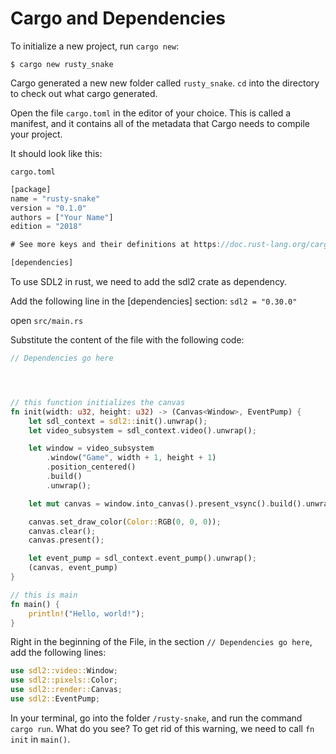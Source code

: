 # Cargo and Dependencies

To initialize a new project, run `cargo new`:

```shell
$ cargo new rusty_snake
```

Cargo generated a new new folder called `rusty_snake`. `cd` into the directory to check out what cargo generated.

Open the file `cargo.toml` in the editor of your choice. This is called a manifest, and it contains all of the metadata that Cargo needs to compile your project.

It should look like this:

`cargo.toml`

```rust
[package]
name = "rusty-snake"
version = "0.1.0"
authors = ["Your Name"]
edition = "2018"

# See more keys and their definitions at https://doc.rust-lang.org/cargo/reference/manifest.html

[dependencies]

```

To use SDL2 in rust, we need to add the sdl2 crate as dependency.

Add the following line in the [dependencies] section:
`sdl2 = "0.30.0"`

open `src/main.rs`

Substitute the content of the file with the following code:

```rust
// Dependencies go here




// this function initializes the canvas
fn init(width: u32, height: u32) -> (Canvas<Window>, EventPump) {
    let sdl_context = sdl2::init().unwrap();
    let video_subsystem = sdl_context.video().unwrap();

    let window = video_subsystem
        .window("Game", width + 1, height + 1)
        .position_centered()
        .build()
        .unwrap();

    let mut canvas = window.into_canvas().present_vsync().build().unwrap();

    canvas.set_draw_color(Color::RGB(0, 0, 0));
    canvas.clear();
    canvas.present();

    let event_pump = sdl_context.event_pump().unwrap();
    (canvas, event_pump)
}

// this is main
fn main() {
    println!("Hello, world!");
}
```

Right in the beginning of the File, in the section `// Dependencies go here`, add the following lines:

```rust
use sdl2::video::Window;
use sdl2::pixels::Color;
use sdl2::render::Canvas;
use sdl2::EventPump;
```

In your terminal, go into the folder `/rusty-snake`, and run the command `cargo run`.
What do you see? To get rid of this warning, we need to call `fn init` in `main()`.
